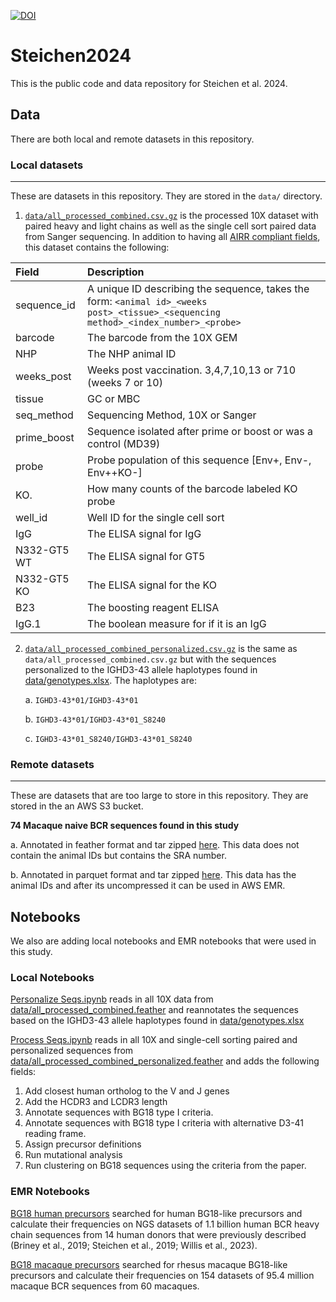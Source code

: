 [![DOI](https://zenodo.org/badge/DOI/10.5281/zenodo.11106381.svg)](https://doi.org/10.5281/zenodo.11106381)

# Steichen2024

This is the public code and data repository for Steichen et al. 2024.

## Data

There are both local and remote datasets in this repository.

### Local datasets

---

These are datasets in this repository. They are stored in the `data/` directory.

1. [`data/all_processed_combined.csv.gz`](data/all_processed_combined.csv.gz) is the processed 10X dataset with paired heavy and light chains as well as the single cell sort paired data from Sanger sequencing. In addition to having all [AIRR compliant fields](https://docs.airr-community.org/en/stable/datarep/rearrangements.html#fields), this dataset contains the following:

| Field       | Description                                                                                                                         |
| :---------- | :---------------------------------------------------------------------------------------------------------------------------------- |
| sequence_id | A unique ID describing the sequence, takes the form: `<animal id>_<weeks post>_<tissue>_<sequencing method>_<index_number>_<probe>` |
| barcode     | The barcode from the 10X GEM                                                                                                        |
| NHP         | The NHP animal ID                                                                                                                   |
| weeks_post  | Weeks post vaccination. 3,4,7,10,13 or 710 (weeks 7 or 10)                                                                          |
| tissue      | GC or MBC                                                                                                                           |
| seq_method  | Sequencing Method, 10X or Sanger                                                                                                    |
| prime_boost | Sequence isolated after prime or boost or was a control (MD39)                                                                      |
| probe       | Probe population of this sequence [Env+, Env-, Env++KO-]                                                                            |
| KO.         | How many counts of the barcode labeled KO probe                                                                                     |
| well_id     | Well ID for the single cell sort                                                                                                    |
| IgG         | The ELISA signal for IgG                                                                                                            |
| N332-GT5 WT | The ELISA signal for GT5                                                                                                            |
| N332-GT5 KO | The ELISA signal for the KO                                                                                                         |
| B23         | The boosting reagent ELISA                                                                                                          |
| IgG.1       | The boolean measure for if it is an IgG                                                                                             |

2. [`data/all_processed_combined_personalized.csv.gz`](data/all_processed_combined_personalized.csv.gz) is the same as `data/all_processed_combined.csv.gz` but with the sequences personalized to the IGHD3-43 allele haplotypes found in [data/genotypes.xlsx](data/genotype.xlsx). The haplotypes are:

   a. `IGHD3-43*01/IGHD3-43*01`

   b. `IGHD3-43*01/IGHD3-43*01_S8240`

   c. `IGHD3-43*01_S8240/IGHD3-43*01_S8240`

### Remote datasets

---

These are datasets that are too large to store in this repository. They are stored in the an AWS S3 bucket.

**74 Macaque naive BCR sequences found in this study**

a. Annotated in feather format and tar zipped [here](https://macaquenaive.s3.us-west-2.amazonaws.com/annotated_feather.tgz). This data does not contain the animal IDs but contains the SRA number.

b. Annotated in parquet format and tar zipped [here](https://macaquenaive.s3.us-west-2.amazonaws.com/parquet.tgz). This data has the animal IDs and after its uncompressed it can be used in AWS EMR.

## Notebooks

We also are adding local notebooks and EMR notebooks that were used in this study.

### Local Notebooks

[Personalize Seqs.ipynb](local_notebooks/Personalize%20Seqs.ipynb) reads in all 10X data from [data/all_processed_combined.feather](data/all_processed_combined.feather) and reannotates the sequences based on the IGHD3-43 allele haplotypes found in [data/genotypes.xlsx](data/genotype.xlsx)

[Process Seqs.ipynb](local_notebooks/Process%20Seqs.ipynb) reads in all 10X and single-cell sorting paired and personalized sequences from [data/all_processed_combined_personalized.feather](data/all_processed_combined_personalized.feather) and adds the following fields:

1. Add closest human ortholog to the V and J genes
2. Add the HCDR3 and LCDR3 length
3. Annotate sequences with BG18 type I criteria.
4. Annotate sequences with BG18 type I criteria with alternative D3-41 reading frame.
5. Assign precursor definitions
6. Run mutational analysis
7. Run clustering on BG18 sequences using the criteria from the paper.

### EMR Notebooks

[BG18 human precursors](emr_notebooks/BG18%20human%20precursor%202023.ipynb) searched for human BG18-like precursors and calculate their frequencies on NGS datasets of 1.1 billion human BCR heavy chain sequences from 14 human donors that were previously described (Briney et al., 2019; Steichen et al., 2019; Willis et al., 2023).

[BG18 macaque precursors](emr_notebooks/BG18%20macaque%20precursor%202023.ipynb) searched for rhesus macaque BG18-like precursors and calculate their frequencies on 154 datasets of 95.4 million macaque BCR sequences from 60 macaques.
